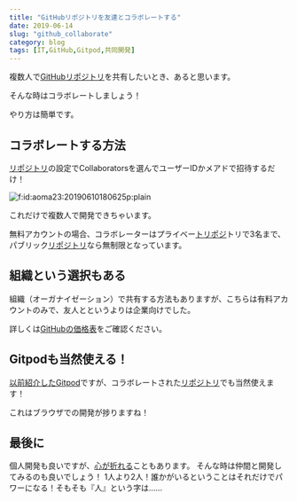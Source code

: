 ```yaml
---
title: "GitHubリポジトリを友達とコラボレートする"
date: 2019-06-14
slug: "github_collaborate"
category: blog
tags: [IT,GitHub,Gitpod,共同開発]
---
```

<p>複数人で<a class="keyword" href="http://d.hatena.ne.jp/keyword/GitHub">GitHub</a><a class="keyword" href="http://d.hatena.ne.jp/keyword/%A5%EA%A5%DD%A5%B8%A5%C8%A5%EA">リポジトリ</a>を共有したいとき、あると思います。</p>

<p>そんな時はコラボレートしましょう！</p>

<p>やり方は簡単です。</p>

<h2>コラボレートする方法</h2>

<p><a class="keyword" href="http://d.hatena.ne.jp/keyword/%A5%EA%A5%DD%A5%B8%A5%C8%A5%EA">リポジトリ</a>の設定でCollaboratorsを選んでユーザーIDかメアドで招待するだけ！</p>

<p><span itemscope itemtype="http://schema.org/Photograph"><img src="https://cdn-ak.f.st-hatena.com/images/fotolife/a/aoma23/20190610/20190610180625.png" alt="f:id:aoma23:20190610180625p:plain" title="f:id:aoma23:20190610180625p:plain" class="hatena-fotolife" itemprop="image"></span></p>

<p>これだけで複数人で開発できちゃいます。</p>

<p>無料アカウントの場合、コラボレーターはプライベー<a class="keyword" href="http://d.hatena.ne.jp/keyword/%A5%C8%A5%EA%A5%DD%A5%B8">トリポジ</a>トリで3名まで、パブリック<a class="keyword" href="http://d.hatena.ne.jp/keyword/%A5%EA%A5%DD%A5%B8%A5%C8%A5%EA">リポジトリ</a>なら無制限となっています。</p>

<h2>組織という選択もある</h2>

<p>組織（オーガナイゼーション）で共有する方法もありますが、こちらは有料アカウントのみで、友人とというよりは企業向けでした。</p>

<p>詳しくは<a href="https://github.co.jp/pricing.html">GitHubの価格表</a>をご確認ください。</p>

<h2>Gitpodも当然使える！</h2>

<p><a href="https://aoma23.hatenablog.jp/entry/gitpod">以前紹介したGitpod</a>ですが、コラボレートされた<a class="keyword" href="http://d.hatena.ne.jp/keyword/%A5%EA%A5%DD%A5%B8%A5%C8%A5%EA">リポジトリ</a>でも当然使えます！</p>

<p>これはブラウザでの開発が捗りますね！</p>

<h2>最後に</h2>

<p>個人開発も良いですが、<a class="keyword" href="http://d.hatena.ne.jp/keyword/%BF%B4%A4%AC%C0%DE%A4%EC%A4%EB">心が折れる</a>こともあります。
そんな時は仲間と開発してみるのも良いでしょう！
1人より2人！誰かがいるということはそれだけでパワーになる！そもそも『人』という字は......</p>

